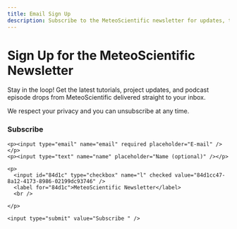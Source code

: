 ```yaml
---
title: Email Sign Up
description: Subscribe to the MeteoScientific newsletter for updates, tutorials, and more.
---
```


# Sign Up for the MeteoScientific Newsletter

Stay in the loop! Get the latest tutorials, project updates, and podcast episode drops from MeteoScientific delivered straight to your inbox. 

We respect your privacy and you can unsubscribe at any time.

<form method="post" action="https://mail.meteoscientific.com/subscription/form" class="listmonk-form">
  <div>
    <h3>Subscribe</h3>
    <input type="hidden" name="nonce" />

    <p><input type="email" name="email" required placeholder="E-mail" /></p>
    <p><input type="text" name="name" placeholder="Name (optional)" /></p>

    <p>
      <input id="84d1c" type="checkbox" name="l" checked value="84d1cc47-8a12-4173-8986-02199dc93746" />
      <label for="84d1c">MeteoScientific Newsletter</label>
      <br />
      
    </p>

    <input type="submit" value="Subscribe " />
  </div>
</form> 
